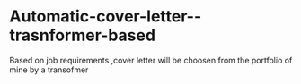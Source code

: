 # Automatic-cover-letter--trasnformer-based
Based on job requirements ,cover letter will be choosen from the portfolio of mine by a transofmer
